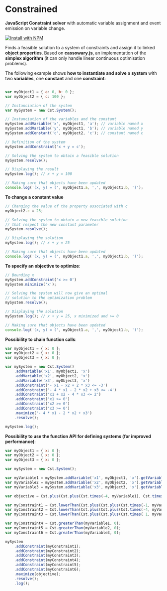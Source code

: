 # Constrained
**JavaScript Constraint solver** with automatic variable assignment and event emission on variable change.

[![Install with NPM](https://nodei.co/npm/constrained.png?downloads=true&stars=true)](https://nodei.co/npm/constrained/)

Finds a feasible solution to a system of constraints and assign it to linked **object properties**.
Based on **cassowary.js**, an implementation of the **simplex algorithm** (it can only handle linear continuous optimisation problems).

The following example shows **how to instantiate and solve** a **system** with two **variables**, one **constant** and one **constraint**:
``` javascript

var myObject1 = { a: 0, b: 0 };
var myObject2 = { c: 100 };

// Instanciation of the system
var mySystem = new Cst.System();

// Instanciation of the variables and the constant
mySystem.addVariable('x', myObject1, 'a'); // variable named x
mySystem.addVariable('y', myObject1, 'b'); // variable named y
mySystem.addConstant('c', myObject2, 'c'); // constant named c

// Definition of the system
mySystem.addConstraint('x + y = c');

// Solving the system to obtain a feasible solution
mySystem.resolve();

// Displaying the result
mySystem.log(); // x + y = 100

// Making sure that objects have been updated
console.log('(x, y) = (', myObject1.a, ',', myObject1.b, ')');
```

**To change a constant value**
``` javascript
// Changing the value of the property associated with c
myObject2.c = 25;

// Solving the system to obtain a new feasible solution
// that respect the new constant parameter
mySystem.resolve();

// Displaying the solution
mySystem.log(); // x + y = 25

// Making sure that objects have been updated
console.log('(x, y) = (', myObject1.a, ',', myObject1.b, ')'); 
```

**To specify an objective to optimize**:
``` javascript
// Bounding x
mySystem.addConstraint('x >= 0')
mySystem.minimize('x');

// Solving the system will now give an optimal
// solution to the optimization problem
mySystem.resolve();

// Displaying the solution
mySystem.log(); // x + y = 25, x minimized and >= 0

// Making sure that objects have been updated
console.log('(x, y) = (', myObject1.a, ',', myObject1.b, ')');
```

**Possibility to chain function calls**:
``` javascript
var myObject1 = { x: 0 };
var myObject2 = { x: 0 };
var myObject3 = { x: 0 };

var mySystem = new Cst.System()
	.addVariable('x1', myObject1, 'x')
	.addVariable('x2', myObject2, 'x')
	.addVariable('x3', myObject3, 'x')
	.addConstraint('- x1 - x2 + 2 * x3 <= -3')
	.addConstraint('- 4 * x1 - 2 * x2 + x3 <= -4')
	.addConstraint('x1 + x2 - 4 * x3 <= 2')
	.addConstraint('x1 >= 0')
	.addConstraint('x2 >= 0')
	.addConstraint('x3 >= 0')
	.maximize('- 4 * x1 - 2 * x2 + x3')
	.resolve();

mySystem.log();
```

**Possibility to use the function API for defining systems (for improved performance)**:
``` javascript
var myObject1 = { x: 0 };
var myObject2 = { x: 0 };
var myObject3 = { x: 0 };

var mySystem = new Cst.System();

var myVariable1 = mySystem.addVariable('x1', myObject1, 'x').getVariable('x1');
var myVariable2 = mySystem.addVariable('x2', myObject2, 'x').getVariable('x2');
var myVariable3 = mySystem.addVariable('x3', myObject3, 'x').getVariable('x3');

var objective = Cst.plus(Cst.plus(Cst.times(-4, myVariable1), Cst.times(-2, myVariable2)), Cst.times(1, myVariable3));

var myConstraint1 = Cst.lowerThan(Cst.plus(Cst.plus(Cst.times(-1, myVariable1), Cst.times(-1, myVariable2)), Cst.times( 2, myVariable3)), -3);
var myConstraint2 = Cst.lowerThan(Cst.plus(Cst.plus(Cst.times(-4, myVariable1), Cst.times(-2, myVariable2)), Cst.times( 1, myVariable3)), -4);
var myConstraint3 = Cst.lowerThan(Cst.plus(Cst.plus(Cst.times( 1, myVariable1), Cst.times( 1, myVariable2)), Cst.times(-4, myVariable3)),  2);

var myConstraint4 = Cst.greaterThan(myVariable1, 0);
var myConstraint5 = Cst.greaterThan(myVariable2, 0);
var myConstraint6 = Cst.greaterThan(myVariable3, 0);

mySystem
	.addConstraint(myConstraint1);
	.addConstraint(myConstraint2);
	.addConstraint(myConstraint3);
	.addConstraint(myConstraint4);
	.addConstraint(myConstraint5);
	.addConstraint(myConstraint6);
	.maximize(objective);
	.resolve();
	.log();
```
